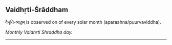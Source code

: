 ## Vaidhṛti-Śrāddham
वैधृति-श्राद्धम् is observed on  of every solar month (aparaahna/puurvaviddha).

_Monthly Vaidhrti Shraddha day._

---
